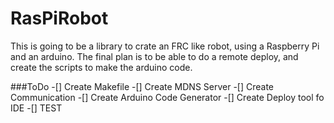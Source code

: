 # RasPiRobot
This is going to be a library to crate an FRC like robot, using a Raspberry Pi and an arduino. The final plan is to be able to do a remote deploy, and create the scripts to make the arduino code.


###ToDo
-[] Create Makefile
-[] Create MDNS Server
-[] Create Communication
-[] Create Arduino Code Generator
-[] Create Deploy tool fo IDE
-[] TEST
